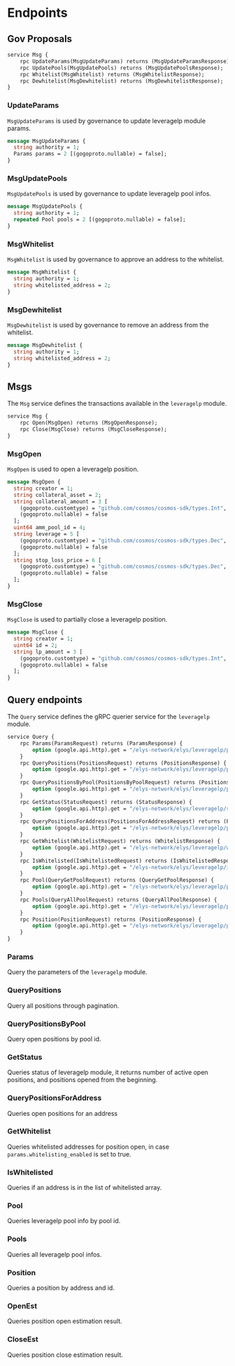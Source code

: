 <!--
order: 4
-->

# Endpoints

## Gov Proposals

```proto
service Msg {
    rpc UpdateParams(MsgUpdateParams) returns (MsgUpdateParamsResponse);
    rpc UpdatePools(MsgUpdatePools) returns (MsgUpdatePoolsResponse);
    rpc Whitelist(MsgWhitelist) returns (MsgWhitelistResponse);
    rpc Dewhitelist(MsgDewhitelist) returns (MsgDewhitelistResponse);
}
```

### UpdateParams

`MsgUpdateParams` is used by governance to update leveragelp module params.

```proto
message MsgUpdateParams {
  string authority = 1;
  Params params = 2 [(gogoproto.nullable) = false];
}
```

### MsgUpdatePools

`MsgUpdatePools` is used by governance to update leveragelp pool infos.

```proto
message MsgUpdatePools {
  string authority = 1;
  repeated Pool pools = 2 [(gogoproto.nullable) = false];
}
```

### MsgWhitelist

`MsgWhitelist` is used by governance to approve an address to the whitelist.

```proto
message MsgWhitelist {
  string authority = 1;
  string whitelisted_address = 2;
}
```

### MsgDewhitelist

`MsgDewhitelist` is used by governance to remove an address from the whitelist.

```proto
message MsgDewhitelist {
  string authority = 1;
  string whitelisted_address = 2;
}
```

## Msgs

The `Msg` service defines the transactions available in the `leveragelp` module.

```proto
service Msg {
    rpc Open(MsgOpen) returns (MsgOpenResponse);
    rpc Close(MsgClose) returns (MsgCloseResponse);
}
```

### MsgOpen

`MsgOpen` is used to open a leveragelp position.

```proto
message MsgOpen {
  string creator = 1;
  string collateral_asset = 2;
  string collateral_amount = 3 [
    (gogoproto.customtype) = "github.com/cosmos/cosmos-sdk/types.Int",
    (gogoproto.nullable) = false
  ];
  uint64 amm_pool_id = 4;
  string leverage = 5 [
    (gogoproto.customtype) = "github.com/cosmos/cosmos-sdk/types.Dec",
    (gogoproto.nullable) = false
  ];
  string stop_loss_price = 6 [
    (gogoproto.customtype) = "github.com/cosmos/cosmos-sdk/types.Dec",
    (gogoproto.nullable) = false
  ];
}
```

### MsgClose

`MsgClose` is used to partially close a leveragelp position.

```proto
message MsgClose {
  string creator = 1;
  uint64 id = 2;
  string lp_amount = 3 [
    (gogoproto.customtype) = "github.com/cosmos/cosmos-sdk/types.Int",
    (gogoproto.nullable) = false
  ];
}
```

## Query endpoints

The `Query` service defines the gRPC querier service for the `leveragelp` module.

```proto
service Query {
    rpc Params(ParamsRequest) returns (ParamsResponse) {
        option (google.api.http).get = "/elys-network/elys/leveragelp/params";
    }
    rpc QueryPositions(PositionsRequest) returns (PositionsResponse) {
        option (google.api.http).get = "/elys-network/elys/leveragelp/positions/{pagination.key}";
    }
    rpc QueryPositionsByPool(PositionsByPoolRequest) returns (PositionsByPoolResponse) {
        option (google.api.http).get = "/elys-network/elys/leveragelp/positions-by-pool/{amm_pool_id}/{pagination.key}";
    }
    rpc GetStatus(StatusRequest) returns (StatusResponse) {
        option (google.api.http).get = "/elys-network/elys/leveragelp/status";
    }
    rpc QueryPositionsForAddress(PositionsForAddressRequest) returns (PositionsForAddressResponse) {
        option (google.api.http).get = "/elys-network/elys/leveragelp/positions-for-address/{address}/{pagination.key}";
    }
    rpc GetWhitelist(WhitelistRequest) returns (WhitelistResponse) {
        option (google.api.http).get = "/elys-network/elys/leveragelp/whitelist/{pagination.key}";
    }
    rpc IsWhitelisted(IsWhitelistedRequest) returns (IsWhitelistedResponse) {
        option (google.api.http).get = "/elys-network/elys/leveragelp/is-whitelisted";
    }
    rpc Pool(QueryGetPoolRequest) returns (QueryGetPoolResponse) {
        option (google.api.http).get = "/elys-network/elys/leveragelp/pool/{index}";
    }
    rpc Pools(QueryAllPoolRequest) returns (QueryAllPoolResponse) {
        option (google.api.http).get = "/elys-network/elys/leveragelp/pool/{pagination.key}";
    }
    rpc Position(PositionRequest) returns (PositionResponse) {
        option (google.api.http).get = "/elys-network/elys/leveragelp/position/{address}/{id}";
    }
}
```

### Params

Query the parameters of the `leveragelp` module.

### QueryPositions

Query all positions through pagination.

### QueryPositionsByPool

Query open positions by pool id.

### GetStatus

Queries status of leveragelp module, it returns number of active open positions, and positions opened from the beginning.

### QueryPositionsForAddress

Queries open positions for an address

### GetWhitelist

Queries whitelisted addresses for position open, in case `params.whitelisting_enabled` is set to true.

### IsWhitelisted

Queries if an address is in the list of whitelisted array.

### Pool

Queries leveragelp pool info by pool id.

### Pools

Queries all leveragelp pool infos.

### Position

Queries a position by address and id.

### OpenEst

Queries position open estimation result.

### CloseEst

Queries position close estimation result.